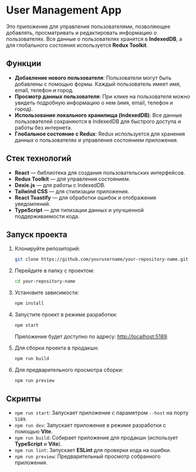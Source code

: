 # User Management App

Это приложение для управления пользователями, позволяющее добавлять, просматривать и редактировать информацию о пользователях. Все данные о пользователях хранятся в **IndexedDB**, а для глобального состояния используется **Redux Toolkit**.

## Функции

- **Добавление нового пользователя**: Пользователи могут быть добавлены с помощью формы. Каждый пользователь имеет имя, email, телефон и город.
- **Просмотр данных пользователя**: При клике на пользователя можно увидеть подробную информацию о нем (имя, email, телефон и город).
- **Использование локального хранилища (IndexedDB)**: Все данные пользователей сохраняются в IndexedDB для быстрого доступа и работы без интернета.
- **Глобальное состояние с Redux**: Redux используется для хранения данных о пользователях и управления состоянием приложения.

## Стек технологий

- **React** — библиотека для создания пользовательских интерфейсов.
- **Redux Toolkit** — для управления состоянием.
- **Dexie.js** — для работы с IndexedDB.
- **Tailwind CSS** — для стилизации приложения.
- **React Toastify** — для обработки ошибок и отображения уведомлений.
- **TypeScript** — для типизации данных и улучшенной поддерживаемости кода.

## Запуск проекта

1. Клонируйте репозиторий:

   ```bash
   git clone https://github.com/yourusername/your-repository-name.git
   ```

2. Перейдите в папку с проектом:

   ```bash
   cd your-repository-name
   ```

3. Установите зависимости:

   ```bash
   npm install
   ```

4. Запустите проект в режиме разработки:

   ```bash
   npm start
   ```

   Приложение будет доступно по адресу: [http://localhost:5189](http://localhost:5189).

5. Для сборки проекта в продакшн:

   ```bash
   npm run build
   ```

6. Для предварительного просмотра сборки:

   ```bash
   npm run preview
   ```

## Скрипты

- `npm run start`: Запускает приложение с параметром `--host` на порту `5189`.
- `npm run dev`: Запускает приложение в режиме разработки с помощью **Vite**.
- `npm run build`: Собирает приложение для продакшн (использует **TypeScript** и **Vite**).
- `npm run lint`: Запускает **ESLint** для проверки кода на ошибки.
- `npm run preview`: Предварительный просмотр собранного приложения.
